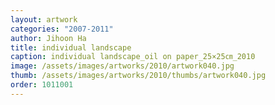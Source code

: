 ```yaml
---
layout: artwork
categories: "2007-2011"
author: Jihoon Ha
title: individual landscape
caption: individual landscape_oil on paper_25×25㎝_2010
image: /assets/images/artworks/2010/artwork040.jpg
thumb: /assets/images/artworks/2010/thumbs/artwork040.jpg
order: 1011001
---
```

